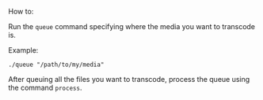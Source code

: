 How to:

Run the `queue` command specifying where the media you want to transcode is.

Example:

```
./queue "/path/to/my/media"
```

After queuing all the files you want to transcode, process the queue using the command `process`.
